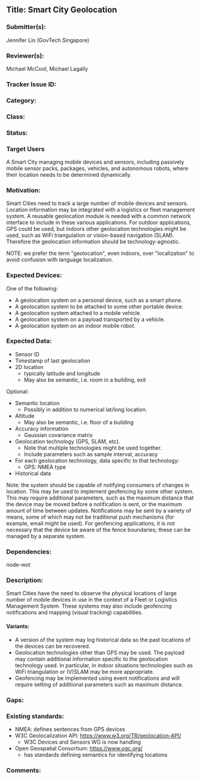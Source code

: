 ## Title: Smart City Geolocation

### Submitter(s): 

Jennifer Lin (GovTech Singapore)

### Reviewer(s):

Michael McCool, Michael Lagally

### Tracker Issue ID:

<please leave blank>

### Category:

<please leave blank>

### Class: 

<please leave blank>

### Status: 

<please leave blank>

### Target Users

A Smart City managing mobile devices and sensors,
including passively mobile sensor packs, packages,
vehicles, and autonomous robots, where their location needs to
be determined dynamically.

### Motivation:

Smart Cities need to track a large number of mobile devices and sensors.
Location information may be integrated with a logistics or fleet management
system.
A reusable geolocation module is needed with a common network interface to
include in these various applications.
For outdoor applications, GPS 
could be used, but indoors other geolocation technologies might be 
used, such as WiFi triangulation or vision-based navigation (SLAM).
Therefore the geolocation information should be technology-agnostic.

NOTE: we prefer the term "geolocation", even indoors, over "localization" to
avoid confusion with language localization.

### Expected Devices:

One of the following:
* A geolocation system on a personal device, such as a smart phone.
* A geolocation system to be attached to some other portable device.
* A geolocation system attached to a mobile vehicle.
* A geolocation system on a payload transported by a vehicle.
* A geolocation system on an indoor mobile robot.

### Expected Data:

* Sensor ID
* Timestamp of last geolocation
* 2D location
   * typically latitude and longitude
   * May also be semantic, i.e. room in a building, exit

Optional:
* Semantic location
   * Possibly in addition to numerical lat/long location.
* Altitude
   * May also be semantic, i.e. floor of a building
* Accuracy information
   * Gaussian covariance matrix
* Geolocation technology (GPS, SLAM, etc).  
   * Note that multiple technologies might be used together.
   * Include parameters such as sample interval, accuracy
* For each geolocation technology, data specific to that technology:
   * GPS: NMEA type
* Historical data

Note: the system should be capable of notifying consumers
of changes in location.
This may be used to implement geofencing by some other system.  
This may require additional parameters, such as the 
maximum distance that the device may be moved before a notification is
sent, or the maximum amount of time between updates.
Notifications may be sent by a variety of means, some of which may
not be traditional push mechanisms (for example, email might be used).
For geofencing applications, it is not necessary that the device be aware
of the fence boundaries; these can be managed by a separate system.

### Dependencies:

node-wot

### Description:

Smart Cities have the need to observe the physical locations of 
large number of mobile devices 
in use in the context of a Fleet or Logistics Management System.
These systems may also include geofencing notifications and mapping
(visual tracking) capabilities.

#### Variants:

* A version of the system may log historical data so the past
  locations of the devices can be recovered.
* Geolocation technologies other than GPS may be used.  The payload
  may contain additional information specific to the geolocation
  technology used.  In particular, in indoor situations technologies such
  as WiFi triangulation or (V)SLAM may be more appropriate.
* Geofencing may be implemented using event notifications and
  will require setting of additional parameters such as maximum distance.

### Gaps:

<Describe any gaps that are not addressed in the current WoT work items>

### Existing standards:

* NMEA: defines sentences from GPS devices
* W3C Geolocalization API: https://www.w3.org/TR/geolocation-API/
   * W3C Devices and Sensors WG is now handling
* Open Geospatial Consortium: https://www.ogc.org/
   * has standards defining semantics for identifying locations

### Comments:

